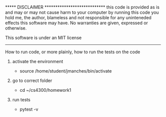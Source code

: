 ***** DISCLAIMER ****************************
this code is provided as is and may or may not cause harm to your computer
by running this code you hold me, the author, blameless and not responsible for any
uninteneded effects this software may have.  No warranties are given, expressed or
otherwise.

This software is under an MIT license

*********************************************

How to run code, or more plainly, how to run the tests on the code

1) activate the environment
    - source /home/student/jmanches/bin/activate

2) go to correct folder
    - cd ~/cs4300/homework1

3) run tests
    - pytest -v